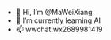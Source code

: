 - 👋 Hi, I’m @MaWeiXiang
- 🌱 I’m currently learning AI
- 📫 wwchat:wx2689981419
<!---
MaWeiXiang/MaWeiXiang is a ✨ special ✨ repository because its `README.md` (this file) appears on your GitHub profile.
You can click the Preview link to take a look at your changes.
--->
